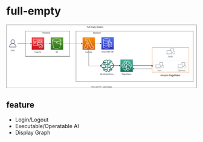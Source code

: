 # full-empty 

<img src="./Untitled Diagram.drawio.svg">

## feature

- Login/Logout
- Executable/Operatable AI 
- Display Graph